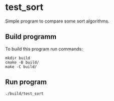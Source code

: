 # test_sort
Simple program to compare some sort algorithms.

## Build programm
To build this program run commands:
```
mkdir build
cmake -B build/
make -C build/
```

## Run program
```
./build/test_sort
```
